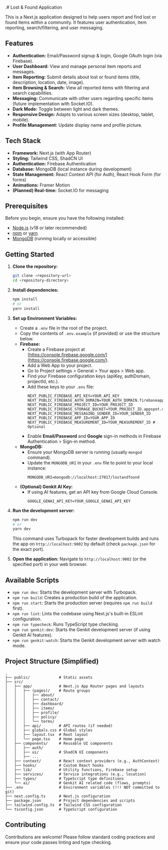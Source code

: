  .# Lost & Found Application

This is a Next.js application designed to help users report and find lost or found items within a community. It features user authentication, item reporting, search/filtering, and user messaging.

## Features

-   **Authentication:** Email/Password signup & login, Google OAuth login (via Firebase).
-   **User Dashboard:** View and manage personal item reports and messages.
-   **Item Reporting:** Submit details about lost or found items (title, description, location, date, image).
-   **Item Browsing & Search:** View all reported items with filtering and search capabilities.
-   **Messaging:** Communicate with other users regarding specific items (future implementation with Socket.IO).
-   **Dark Mode:** Toggle between light and dark themes.
-   **Responsive Design:** Adapts to various screen sizes (desktop, tablet, mobile).
-   **Profile Management:** Update display name and profile picture.

## Tech Stack

-   **Framework:** Next.js (with App Router)
-   **Styling:** Tailwind CSS, ShadCN UI
-   **Authentication:** Firebase Authentication
-   **Database:** MongoDB (local instance during development)
-   **State Management:** React Context API (for Auth), React Hook Form (for forms)
-   **Animations:** Framer Motion
-   **(Planned) Real-time:** Socket.IO for messaging

## Prerequisites

Before you begin, ensure you have the following installed:

-   [Node.js](https://nodejs.org/) (v18 or later recommended)
-   [npm](https://www.npmjs.com/) or [yarn](https://yarnpkg.com/)
-   [MongoDB](https://www.mongodb.com/try/download/community) (running locally or accessible)

## Getting Started

1.  **Clone the repository:**
    ```bash
    git clone <repository-url>
    cd <repository-directory>
    ```

2.  **Install dependencies:**
    ```bash
    npm install
    # or
    yarn install
    ```

3.  **Set up Environment Variables:**
    *   Create a `.env` file in the root of the project.
    *   Copy the contents of `.env.example` (if provided) or use the structure below.
    *   **Firebase:**
        *   Create a Firebase project at [https://console.firebase.google.com/](https://console.firebase.google.com/).
        *   Add a Web App to your project.
        *   Go to Project settings > General > Your apps > Web app.
        *   Find your Firebase configuration keys (apiKey, authDomain, projectId, etc.).
        *   Add these keys to your `.env` file:
            ```env
            NEXT_PUBLIC_FIREBASE_API_KEY=YOUR_API_KEY
            NEXT_PUBLIC_FIREBASE_AUTH_DOMAIN=YOUR_AUTH_DOMAIN.firebaseapp.com
            NEXT_PUBLIC_FIREBASE_PROJECT_ID=YOUR_PROJECT_ID
            NEXT_PUBLIC_FIREBASE_STORAGE_BUCKET=YOUR_PROJECT_ID.appspot.com
            NEXT_PUBLIC_FIREBASE_MESSAGING_SENDER_ID=YOUR_SENDER_ID
            NEXT_PUBLIC_FIREBASE_APP_ID=YOUR_APP_ID
            NEXT_PUBLIC_FIREBASE_MEASUREMENT_ID=YOUR_MEASUREMENT_ID # Optional
            ```
        *   Enable **Email/Password** and **Google** sign-in methods in Firebase Authentication > Sign-in method.
    *   **MongoDB:**
        *   Ensure your MongoDB server is running (usually `mongod` command).
        *   Update the `MONGODB_URI` in your `.env` file to point to your local instance:
            ```env
            MONGODB_URI=mongodb://localhost:27017/lostandfound
            ```
    *   **(Optional) Genkit AI Key:**
        *   If using AI features, get an API key from Google Cloud Console.
            ```env
            GOOGLE_GENAI_API_KEY=YOUR_GOOGLE_GENAI_API_KEY
            ```

4.  **Run the development server:**
    ```bash
    npm run dev
    # or
    yarn dev
    ```
    This command uses Turbopack for faster development builds and runs the app on `http://localhost:9002` by default (check `package.json` for the exact port).

5.  **Open the application:**
    Navigate to `http://localhost:9002` (or the specified port) in your web browser.

## Available Scripts

-   `npm run dev`: Starts the development server with Turbopack.
-   `npm run build`: Creates a production build of the application.
-   `npm run start`: Starts the production server (requires `npm run build` first).
-   `npm run lint`: Lints the codebase using Next.js's built-in ESLint configuration.
-   `npm run typecheck`: Runs TypeScript type checking.
-   `npm run genkit:dev`: Starts the Genkit development server (if using Genkit AI features).
-   `npm run genkit:watch`: Starts the Genkit development server with watch mode.

## Project Structure (Simplified)

```
.
├── public/             # Static assets
├── src/
│   ├── app/            # Next.js App Router pages and layouts
│   │   ├── (pages)/    # Route groups
│   │   │   ├── about/
│   │   │   ├── contact/
│   │   │   ├── dashboard/
│   │   │   ├── items/
│   │   │   ├── profile/
│   │   │   ├── policy/
│   │   │   └── terms/
│   │   ├── api/        # API routes (if needed)
│   │   ├── globals.css # Global styles
│   │   ├── layout.tsx  # Root layout
│   │   └── page.tsx    # Home page
│   ├── components/     # Reusable UI components
│   │   ├── auth/
│   │   ├── ui/         # ShadCN UI components
│   │   ├── ...
│   ├── context/        # React context providers (e.g., AuthContext)
│   ├── hooks/          # Custom React hooks
│   ├── lib/            # Utility functions, Firebase setup
│   ├── services/       # Service integrations (e.g., location)
│   ├── types/          # TypeScript type definitions
│   └── ai/             # Genkit AI related code (flows, prompts)
├── .env                # Environment variables (!!! NOT committed to git)
├── next.config.ts      # Next.js configuration
├── package.json        # Project dependencies and scripts
├── tailwind.config.ts  # Tailwind CSS configuration
└── tsconfig.json       # TypeScript configuration
```

## Contributing

Contributions are welcome! Please follow standard coding practices and ensure your code passes linting and type checking.
```